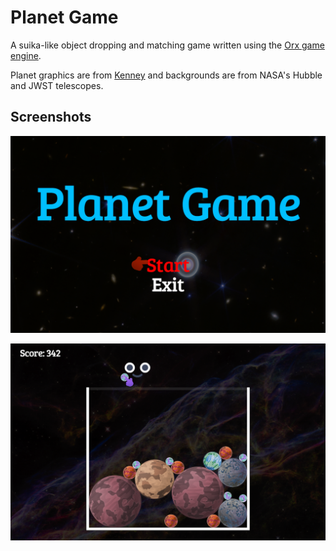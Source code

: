 # Planet Game

A suika-like object dropping and matching game written using the [Orx game engine](https://orx-project.org).

Planet graphics are from [Kenney](https://kenney.nl) and backgrounds are from NASA's Hubble and JWST telescopes.

## Screenshots

![Screenshot of the title screen](screenshot/title.png)

![Screenshot of gameplay](screenshot/game.png)
